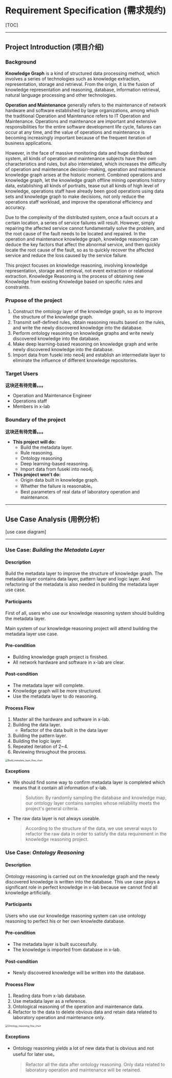 # Requirement Specification (需求规约)

[TOC]

------

## Project Introduction (项目介绍)

### Background

**Knowledge Graph** is a kind of structured data processing method, which involves a series of technologies such as knowledge extraction, representation, storage and retrieval. From the origin, it is the fusion of knowledge representation and reasoning, database, information retrieval, natural language processing and other technologies.

**Operation and Maintenance** generally refers to the maintenance of network hardware and software established by large organizations, among which the traditional Operation and Maintenance refers to IT Operation and Maintenance. Operations and maintenance are important and extensive responsibilities for the entire software development life cycle, failures can occur at any time, and the value of operations and maintenance is becoming increasingly important because of the frequent iteration of business applications.

However, in the face of massive monitoring data and huge distributed system, all kinds of operation and maintenance subjects have their own characteristics and rules, but also interrelated, which increases the difficulty of operation and maintenance decision-making, operation and maintenance knowledge graph arises at the historic moment. Combined operations and knowledge graph, let the knowledge graph offline mining operations history data, establishing all kinds of portraits, tease out all kinds of high level of knowledge, operations staff have already been good operations using data sets and knowledge graph to make decisions, not only reduce the operations staff workload, and improve the operational efficiency and accuracy.

Due to the complexity of the distributed system, once a fault occurs at a certain location, a series of service failures will result. However, simply repairing the affected service cannot fundamentally solve the problem, and the root cause of the fault needs to be located and repaired. In the operation and maintenance knowledge graph, knowledge reasoning can deduce the key factors that affect the abnormal service, and then quickly locate the root cause of the fault, so as to quickly recover the affected service and reduce the loss caused by the service failure.

This project focuses on knowledge reasoning, involving knowledge representation, storage and retrieval, not event extraction or relational extraction. Knowledge Reasoning is the process of obtaining new Knowledge from existing Knowledge based on specific rules and constraints.

### Prupose of the project

1. Construct the ontology layer of the knowledge graph, so as to improve the structure of the knowledge graph.
2. Transmit self-defined rules, obtain reasoning results based on the rules, and write the newly discovered knowledge into the database.
3. Perform ontology reasoning on knowledge graphs and write newly discovered knowledge into the database.
4. Make deep learning-based reasoning on knowledge graph and write newly discovered knowledge into the database.
5. Import data from fuseki into neo4j and establish an intermediate layer to eliminate the influence of different knowledge repositories.

### Target Users

**这块还有待完善。。。**

- Operation and Maintenance Engineer
- Operations staff
- Members in x-lab

### Boundary of the project

**这块还有待完善。。。**

- **This project will do:**
  - Build the metadata layer.
  - Rule reasoning.
  - Ontology reasoning
  - Deep learning-based reasoning.
  - Import data from fuseki into neo4j.
- **This project won't do:**
  - Origin data built in knowledge graph.
  - Whether the failure is reasonable。
  - Best parameters of real data of laboratory operation and maintenance.

------

## Use Case Analysis (用例分析)

[use case diagram]

------

### Use Case: _Building the Metadata Layer_

#### Description

Build the metadata layer to improve the structure of knowledge graph. The metadata layer contains data layer, pattern layer and logic layer. And refactoring of the metadata is also needed in building the metadata layer use case.

#### Participants

First of all, users who use our knowledge reasoning system should building the metadata layer.

Main system of our knowledge reasoning project will attend building the metadata layer use case.

#### Pre-condition

- Building knowledge graph project is finished.
- All network hardware and software in x-lab are clear.

#### Post-condition

- The metadata layer will complete.
- Knowledge graph will be more structured.
- Use the metadata layer to do reasoning.

#### Process Flow

1. Master all the hardware and software in x-lab.
2. Building the data layer.
   - Refactor of the data built in the data layer
3. Building the pattern layer.
4. Building the logic layer.
5. Repeated iteration of 2~4.
6. Reviewing throughout the process.

<img src="Resources/Build_metadata_layer_flow_chart.png" alt="Build_metadata_layer_flow_chart" style="zoom:50%;" />

#### Exceptions

- We should find some way to confirm metadata layer is completed which means that it contain all information of x-lab.

  > Solution: By randomly sampling the database and knowledge map, our ontology layer contains samples whose reliability meets the project's general criteria.

  

- The raw data layer is not always useable.

  > According to the structure of the data, we use several ways to refactor the raw data in order to satisfy the data requirement in the knowledge reasoning project.

### Use Case: _Ontology Reasoning_

#### Description

Ontology reasoning is carried out on the knowledge graph and the newly discovered knowledge is written into the database. This use case plays a significant role in perfect knowledge in x-lab because we cannot find all knowledge artificially.

#### Participants

Users who use our knowledge reasoning system can use ontology reasoning to perfect his or her own knowledte database.

#### Pre-condition

- The metadata layer is built successfully.
- The knowledge is imported from database in x-lab.

#### Post-condition

- Newly discovered knowledge will be written into the database.

#### Process Flow

1. Reading data from x-lab database.
2. Use metadata layer as a reference.
3. Ontological reasoning of the operation and maintenance data.
4. Refactor to the data to delete obvious data and retain data related to laboratory operation and maintenance only.

<img src="Resources/Ontology_reasoning_flow_chart.png" alt="Ontology_reasoning_flow_chart" style="zoom:50%;" />

#### Exceptions

- Ontology reasoning yields a lot of new data that is obvious and not useful for later use。

  > Refactor all the data after ontology reasoning. Only data related to laboratory operation and maintenance will be retained.
